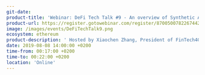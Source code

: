 ```yaml
---
git-date: 
product-title: 'Webinar: DeFi Tech Talk #9 - An overview of Synthetic Assets on Ethereum'
product-url: https://register.gotowebinar.com/register/8700500782267442699
image: /images/events/DeFiTechTalk9.png
ecosystem: ethereum
product-description: ' Hosted by Xiaochen Zhang, President of FinTech4Good and Jenny Yang, CEO, BlockGlobe, the DeFi Tech Talk aims to introduce the most insightful thought leaders and DeFi innovations to the general public.'  
date: 2019-08-08 14:00:00 +0200
time-from: 00:17:00 +0200
time-to: 00:22:00 +0200
location: 'Online'
---
```

